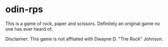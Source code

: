 # odin-rps

This is a game of rock, paper and scissors. Definitely an original game no one has ever heard of.

Disclaimer: This game is not affliated with Dwayne D. "The Rock" Johnson.